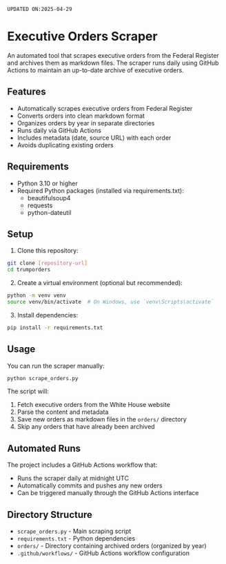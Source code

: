 `UPDATED ON:2025-04-29` 

# Executive Orders Scraper


An automated tool that scrapes executive orders from the Federal Register and archives them as markdown files. The scraper runs daily using GitHub Actions to maintain an up-to-date archive of executive orders.

## Features

- Automatically scrapes executive orders from Federal Register
- Converts orders into clean markdown format
- Organizes orders by year in separate directories
- Runs daily via GitHub Actions
- Includes metadata (date, source URL) with each order
- Avoids duplicating existing orders

## Requirements

- Python 3.10 or higher
- Required Python packages (installed via requirements.txt):
  - beautifulsoup4
  - requests
  - python-dateutil

## Setup

1. Clone this repository:
```bash
git clone [repository-url]
cd trumporders
```

2. Create a virtual environment (optional but recommended):
```bash
python -m venv venv
source venv/bin/activate  # On Windows, use `venv\Scripts\activate`
```

3. Install dependencies:
```bash
pip install -r requirements.txt
```

## Usage

You can run the scraper manually:

```bash
python scrape_orders.py
```

The script will:
1. Fetch executive orders from the White House website
2. Parse the content and metadata
3. Save new orders as markdown files in the `orders/` directory
4. Skip any orders that have already been archived

## Automated Runs

The project includes a GitHub Actions workflow that:
- Runs the scraper daily at midnight UTC
- Automatically commits and pushes any new orders
- Can be triggered manually through the GitHub Actions interface

## Directory Structure

- `scrape_orders.py` - Main scraping script
- `requirements.txt` - Python dependencies
- `orders/` - Directory containing archived orders (organized by year)
- `.github/workflows/` - GitHub Actions workflow configuration

